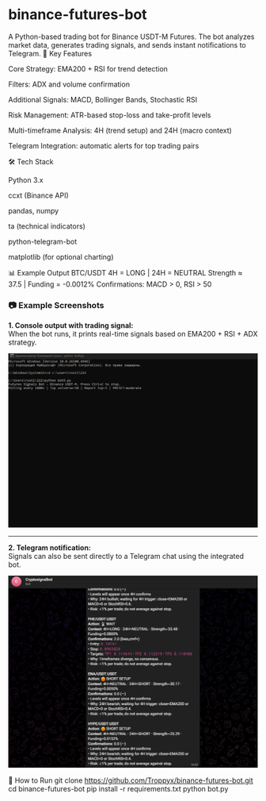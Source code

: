 # binance-futures-bot
A Python-based trading bot for Binance USDT-M Futures. The bot analyzes market data, generates trading signals, and sends instant notifications to Telegram.
🔑 Key Features

Core Strategy: EMA200 + RSI for trend detection

Filters: ADX and volume confirmation

Additional Signals: MACD, Bollinger Bands, Stochastic RSI

Risk Management: ATR-based stop-loss and take-profit levels

Multi-timeframe Analysis: 4H (trend setup) and 24H (macro context)

Telegram Integration: automatic alerts for top trading pairs

🛠 Tech Stack

Python 3.x

ccxt (Binance API)

pandas, numpy

ta (technical indicators)

python-telegram-bot

matplotlib (for optional charting)

📊 Example Output
BTC/USDT  4H = LONG  |  24H = NEUTRAL
Strength ≈ 37.5  |  Funding = -0.0012%
Confirmations: MACD > 0, RSI > 50

### 📷 Example Screenshots

**1. Console output with trading signal:**  
When the bot runs, it prints real-time signals based on EMA200 + RSI + ADX strategy.  

![Console Output](output.png)

---

**2. Telegram notification:**  
Signals can also be sent directly to a Telegram chat using the integrated bot.  

![Telegram Signal](telegram.png)


🚀 How to Run
git clone https://github.com/Troppyx/binance-futures-bot.git
cd binance-futures-bot
pip install -r requirements.txt
python bot.py
